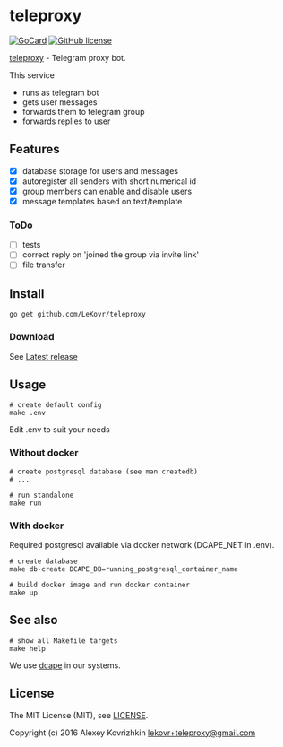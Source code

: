 
teleproxy
=========

[![GoCard][1]][2]
[![GitHub license][3]][4]

[1]: https://goreportcard.com/badge/LeKovr/teleproxy
[2]: https://goreportcard.com/report/github.com/LeKovr/teleproxy
[3]: https://img.shields.io/badge/license-MIT-blue.svg
[4]: LICENSE

[teleproxy](https://github.com/LeKovr/teleproxy) - Telegram proxy bot.

This service

* runs as telegram bot
* gets user messages
* forwards them to telegram group
* forwards replies to user

Features
--------

* [x] database storage for users and messages
* [x] autoregister all senders with short numerical id
* [x] group members can enable and disable users
* [x] message templates based on text/template

### ToDo

* [ ] tests
* [ ] correct reply on 'joined the group via invite link'
* [ ] file transfer

Install
-------

```
go get github.com/LeKovr/teleproxy
```

### Download

See [Latest release](https://github.com/LeKovr/teleproxy/latest)

Usage
-----

```
# create default config
make .env
```
Edit .env to suit your needs

### Without docker
```
# create postgresql database (see man createdb)
# ...

# run standalone
make run
```

### With docker
Required postgresql available via docker network (DCAPE_NET in .env).

```
# create database
make db-create DCAPE_DB=running_postgresql_container_name

# build docker image and run docker container
make up
```

## See also

```
# show all Makefile targets
make help
```

We use [dcape](https://github.com/dopos/dcape) in our systems.

License
-------

The MIT License (MIT), see [LICENSE](LICENSE).

Copyright (c) 2016 Alexey Kovrizhkin lekovr+teleproxy@gmail.com
